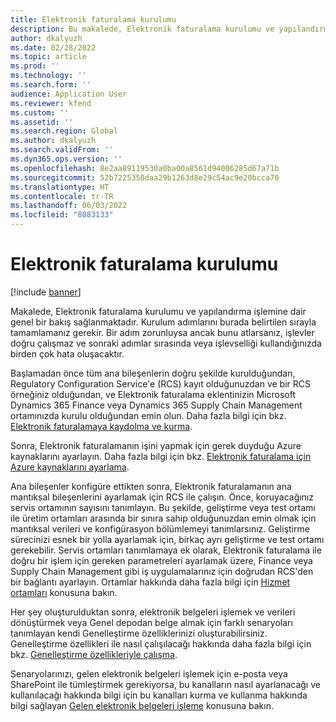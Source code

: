 ```yaml
---
title: Elektronik faturalama kurulumu
description: Bu makalede, Elektronik faturalama kurulumu ve yapılandırma işlemine dair genel bir bakış sağlanmaktadır.
author: dkalyuzh
ms.date: 02/28/2022
ms.topic: article
ms.prod: ''
ms.technology: ''
ms.search.form: ''
audience: Application User
ms.reviewer: kfend
ms.custom: ''
ms.assetid: ''
ms.search.region: Global
ms.author: dkalyuzh
ms.search.validFrom: ''
ms.dyn365.ops.version: ''
ms.openlocfilehash: 8e2aa89119530a0ba00a8561d94006285d67a71b
ms.sourcegitcommit: 52b7225350daa29b1263d8e29c54ac9e20bcca70
ms.translationtype: HT
ms.contentlocale: tr-TR
ms.lasthandoff: 06/03/2022
ms.locfileid: "8883133"
---
```

# <a name="electronic-invoicing-setup"></a>Elektronik faturalama kurulumu

[!include [banner](../includes/banner.md)]

Makalede, Elektronik faturalama kurulumu ve yapılandırma işlemine dair genel bir bakış sağlanmaktadır. Kurulum adımlarını burada belirtilen sırayla tamamlamanız gerekir. Bir adım zorunluysa ancak bunu atlarsanız, işlevler doğru çalışmaz ve sonraki adımlar sırasında veya işlevselliği kullandığınızda birden çok hata oluşacaktır. 

Başlamadan önce tüm ana bileşenlerin doğru şekilde kurulduğundan, Regulatory Configuration Service'e (RCS) kayıt olduğunuzdan ve bir RCS örneğiniz olduğundan, ve Elektronik faturalama eklentinizin Microsoft Dynamics 365 Finance veya Dynamics 365 Supply Chain Management ortamınızda kurulu olduğundan emin olun. Daha fazla bilgi için bkz. [Elektronik faturalamaya kaydolma ve kurma](e-invoicing-install-add-in-microservices-lcs.md).

Sonra, Elektronik faturalamanın işini yapmak için gerek duyduğu Azure kaynaklarını ayarlayın. Daha fazla bilgi için bkz. [Elektronik faturalama için Azure kaynaklarını ayarlama](e-invoicing-set-up-azure-resources.md).

Ana bileşenler konfigüre ettikten sonra, Elektronik faturalamanın ana mantıksal bileşenlerini ayarlamak için RCS ile çalışın. Önce, koruyacağınız servis ortamının sayısını tanımlayın. Bu şekilde, geliştirme veya test ortamı ile üretim ortamları arasında bir sınıra sahip olduğunuzdan emin olmak için mantıksal verileri ve konfigürasyon bölümlemeyi tanımlarsınız. Geliştirme sürecinizi esnek bir yolla ayarlamak için, birkaç ayrı geliştirme ve test ortamı gerekebilir. Servis ortamları tanımlamaya ek olarak, Elektronik faturalama ile doğru bir işlem için gereken parametreleri ayarlamak üzere, Finance veya Supply Chain Management gibi iş uygulamalarınız için doğrudan RCS'den bir bağlantı ayarlayın. Ortamlar hakkında daha fazla bilgi için [Hizmet ortamları](e-invoicing-service-environments.md) konusuna bakın.

Her şey oluşturulduktan sonra, elektronik belgeleri işlemek ve verileri dönüştürmek veya Genel depodan belge almak için farklı senaryoları tanımlayan kendi Genelleştirme özelliklerinizi oluşturabilirsiniz. Genelleştirme özellikleri ile nasıl çalışılacağı hakkında daha fazla bilgi için bkz. [Genelleştirme özellikleriyle çalışma](e-invoicing-working-globalization-features.md).

Senaryolarınızı, gelen elektronik belgeleri işlemek için e-posta veya SharePoint ile tümleştirmek gerekiyorsa, bu kanalların nasıl ayarlanacağı ve kullanılacağı hakkında bilgi için bu kanalları kurma ve kullanma hakkında bilgi sağlayan [Gelen elektronik belgeleri işleme](e-invoicing-process-incoming-electronic-documents.md) konusuna bakın.
